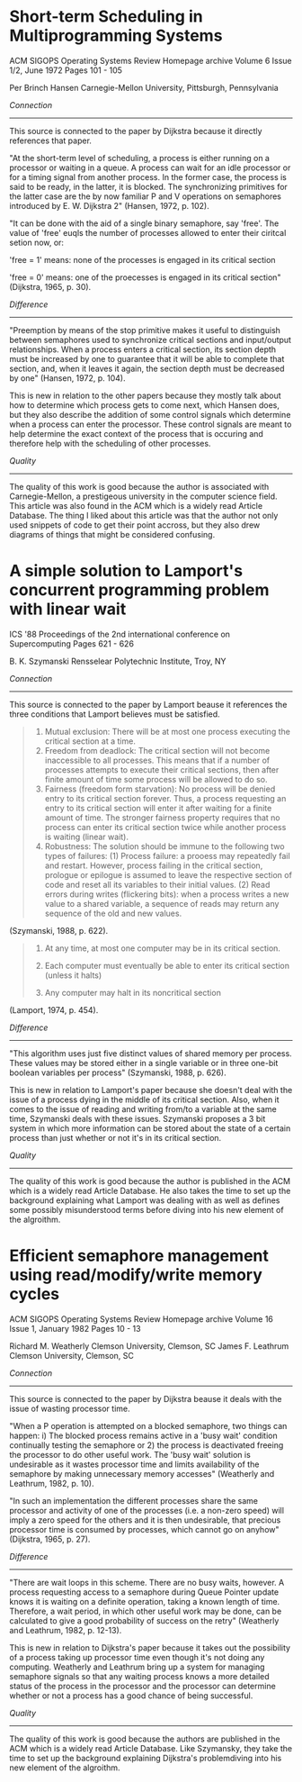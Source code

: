 Short-term Scheduling in Multiprogramming Systems
=================================================

ACM SIGOPS Operating Systems Review Homepage archive
Volume 6 Issue 1/2, June 1972
Pages 101 - 105

Per Brinch Hansen
Carnegie-Mellon University, Pittsburgh, Pennsylvania


*Connection*
***
This source is connected to the paper by Dijkstra because it directly references
that paper.

"At the short-term level of scheduling, a process is either running on a
processor or waiting in a queue. A process can wait for an idle processor or
for a timing signal from another process. In the former case, the process is
said to be ready, in the latter, it is blocked. The synchronizing primitives
for the latter case are the by now familiar P and V operations on semaphores
introduced by E. W. Dijkstra 2" (Hansen, 1972, p. 102).

"It can be done with the aid of a single binary semaphore, say 'free'. The value
of 'free' euqls the number of processes allowed to enter their ciritcal setion
now, or:

'free = 1' means: none of the processes is engaged in its critical section

'free = 0' means: one of the proecesses is engaged in its critical section"
(Dijkstra, 1965, p. 30).

*Difference*
***
"Preemption by means of the stop primitive makes it useful to distinguish
between semaphores used to synchronize critical sections and input/output
relationships. When a process enters a critical section, its section depth must
be increased by one to guarantee that it will be able to complete that section,
and, when it leaves it again, the section depth must be decreased by one"
(Hansen, 1972, p. 104).

This is new in relation to the other papers because they mostly talk about how
to determine which process gets to come next, which Hansen does, but they also
describe the addition of some control signals which determine when a process can
enter the processor. These control signals are meant to help determine the exact
context of the process that is occuring and therefore help with the scheduling
of other processes.

*Quality*
***
The quality of this work is good because the author is associated with Carnegie-Mellon,
a prestigeous university in the computer science field. This article was also
found in the ACM which is a widely read Article Database. The thing I liked about
this article was that the author not only used snippets of code to get their
point accross, but they also drew diagrams of things that might be considered
confusing.

A simple solution to Lamport's concurrent programming problem with linear wait
==============================================================================

ICS '88 Proceedings of the 2nd international conference on Supercomputing
Pages 621 - 626

B. K. Szymanski Rensselear Polytechnic Institute, Troy, NY

*Connection*
***
This source is connected to the paper by Lamport beause it references the three
conditions that Lamport believes must be satisfied.

>1. Mutual exclusion: There will be at most one process executing the critical
>section at a time.
>2. Freedom from deadlock: The critical section will not become inaccessible to
>all processes. This means that if a number of processes attempts to execute their
>critical sections, then after finite amount of time some process will be allowed
>to do so.
>3. Fairness (freedom form starvation): No process will be denied entry to its
>critical section forever. Thus, a process requesting an entry to its critical
>section will enter it after waiting for a finite amount of time. The stronger
>fairness property requires that no process can enter its critical section twice
>while another process is waiting (linear wait).
>4. Robustness: The solution should be immune to the following two types of failures:
>(1) Process failure: a prooess may repeatedly fail and restart. However, process
>failing in the critical section, prologue or epilogue is assumed to leave the
>respective section of code and reset all its variables to their initial values.
>(2) Read errors during writes (flickering bits): when a process writes a new
>value to a shared variable, a sequence of reads may return any sequence of the
>old and new values.

(Szymanski, 1988, p. 622).

>1. At any time, at most one computer may be in its critical section.
>
>2. Each computer must eventually be able to enter its critical section (unless
>it halts)
>
>3. Any computer may halt in its noncritical section

(Lamport, 1974, p. 454).

*Difference*
***
"This algorithm uses just five distinct values of shared memory per process.
These values may be stored either in a single variable or in three one-bit
boolean variables per process" (Szymanski, 1988, p. 626).

This is new in relation to Lamport's paper because she doesn't deal with the issue
of a process dying in the middle of its critical section. Also, when it comes to
the issue of reading and writing from/to a variable at the same time, Szymanski
deals with these issues. Szymanski proposes a 3 bit system in which more information
can be stored about the state of a certain process than just whether or not it's
in its critical section.

*Quality*
***
The quality of this work is good because the author is published in the ACM which
is a widely read Article Database. He also takes the time to set up the background
explaining what Lamport was dealing with as well as defines some possibly misunderstood
terms before diving into his new element of the algroithm.


Efficient semaphore management using read/modify/write memory cycles
==============================================================================
ACM SIGOPS Operating Systems Review Homepage archive
Volume 16 Issue 1, January 1982
Pages 10 - 13

Richard M. Weatherly    Clemson University, Clemson, SC
James F. Leathrum   Clemson University, Clemson, SC

*Connection*
***
This source is connected to the paper by Dijkstra beause it deals with the issue
of wasting processor time.

"When a P operation is attempted on a blocked semaphore, two things can happen:
i) The blocked process remains active in a 'busy wait' condition continually
testing the semaphore or 2) the process is deactivated freeing the processor to
do other useful work. The 'busy wait' solution is undesirable as it wastes
processor time and limits availability of the semaphore by making unnecessary
memory accesses" (Weatherly and Leathrum, 1982, p. 10).

"In such an implementation the different processes share the same processor and
activity of one of the processes (i.e. a non-zero speed) will imply a zero speed
for the others and it is then undesirable, that precious processor time is
consumed by processes, which cannot go on anyhow" (Dijkstra, 1965, p. 27).

*Difference*
***
"There are wait loops in this scheme.
There are no busy waits, however. A process requesting access to a semaphore
during Queue Pointer update knows it is waiting on a definite operation, taking
a known length of time. Therefore, a wait period, in which other useful work may
be done, can be calculated to give a good probability of success on the retry"
(Weatherly and Leathrum, 1982, p. 12-13).

This is new in relation to Dijkstra's paper because it takes out the possibility
of a process taking up processor time even though it's not doing any computing.
Weatherly and Leathrum bring up a system for managing semaphore signals so that
any waiting process knows a more detailed status of the process in the processor
and the processor can determine whether or not a process has a good chance of
being successful.

*Quality*
***
The quality of this work is good because the authors are published in the ACM which
is a widely read Article Database. Like Szymansky, they take the time to set up
the background explaining Dijkstra's problemdiving into his new element of the
algroithm.